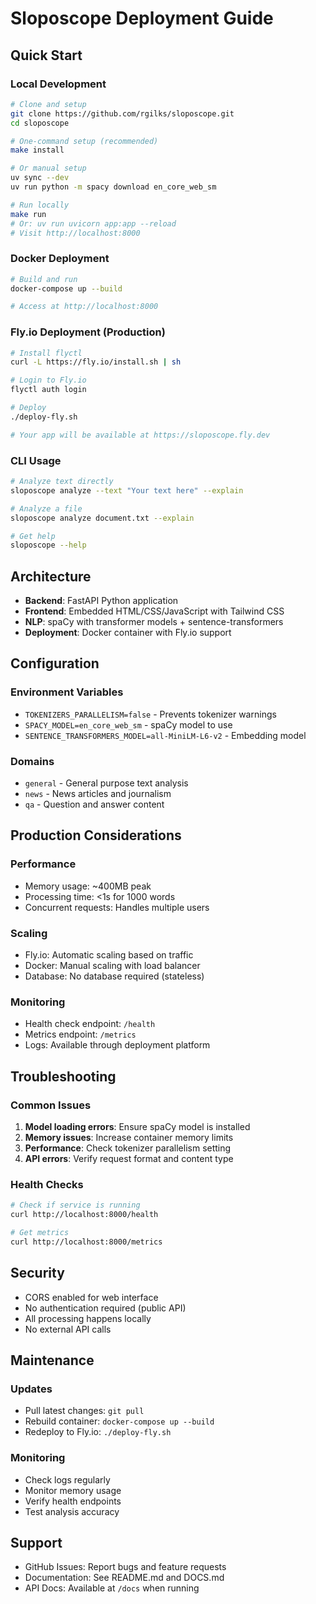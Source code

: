 # Sloposcope Deployment Guide

## Quick Start

### Local Development

```bash
# Clone and setup
git clone https://github.com/rgilks/sloposcope.git
cd sloposcope

# One-command setup (recommended)
make install

# Or manual setup
uv sync --dev
uv run python -m spacy download en_core_web_sm

# Run locally
make run
# Or: uv run uvicorn app:app --reload
# Visit http://localhost:8000
```

### Docker Deployment

```bash
# Build and run
docker-compose up --build

# Access at http://localhost:8000
```

### Fly.io Deployment (Production)

```bash
# Install flyctl
curl -L https://fly.io/install.sh | sh

# Login to Fly.io
flyctl auth login

# Deploy
./deploy-fly.sh

# Your app will be available at https://sloposcope.fly.dev
```

### CLI Usage

```bash
# Analyze text directly
sloposcope analyze --text "Your text here" --explain

# Analyze a file
sloposcope analyze document.txt --explain

# Get help
sloposcope --help
```

## Architecture

- **Backend**: FastAPI Python application
- **Frontend**: Embedded HTML/CSS/JavaScript with Tailwind CSS
- **NLP**: spaCy with transformer models + sentence-transformers
- **Deployment**: Docker container with Fly.io support

## Configuration

### Environment Variables

- `TOKENIZERS_PARALLELISM=false` - Prevents tokenizer warnings
- `SPACY_MODEL=en_core_web_sm` - spaCy model to use
- `SENTENCE_TRANSFORMERS_MODEL=all-MiniLM-L6-v2` - Embedding model

### Domains

- `general` - General purpose text analysis
- `news` - News articles and journalism
- `qa` - Question and answer content

## Production Considerations

### Performance

- Memory usage: ~400MB peak
- Processing time: <1s for 1000 words
- Concurrent requests: Handles multiple users

### Scaling

- Fly.io: Automatic scaling based on traffic
- Docker: Manual scaling with load balancer
- Database: No database required (stateless)

### Monitoring

- Health check endpoint: `/health`
- Metrics endpoint: `/metrics`
- Logs: Available through deployment platform

## Troubleshooting

### Common Issues

1. **Model loading errors**: Ensure spaCy model is installed
2. **Memory issues**: Increase container memory limits
3. **Performance**: Check tokenizer parallelism setting
4. **API errors**: Verify request format and content type

### Health Checks

```bash
# Check if service is running
curl http://localhost:8000/health

# Get metrics
curl http://localhost:8000/metrics
```

## Security

- CORS enabled for web interface
- No authentication required (public API)
- All processing happens locally
- No external API calls

## Maintenance

### Updates

- Pull latest changes: `git pull`
- Rebuild container: `docker-compose up --build`
- Redeploy to Fly.io: `./deploy-fly.sh`

### Monitoring

- Check logs regularly
- Monitor memory usage
- Verify health endpoints
- Test analysis accuracy

## Support

- GitHub Issues: Report bugs and feature requests
- Documentation: See README.md and DOCS.md
- API Docs: Available at `/docs` when running
